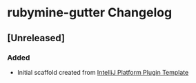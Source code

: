 <!-- Keep a Changelog guide -> https://keepachangelog.com -->

# rubymine-gutter Changelog

## [Unreleased]
### Added
- Initial scaffold created from [IntelliJ Platform Plugin Template](https://github.com/JetBrains/intellij-platform-plugin-template)
